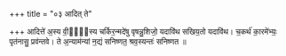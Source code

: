 +++
title = "०३ आदित् ते"

+++
आदित्ते॑ अ॒स्य वी॒र्य᳡स्य चर्किर॒न्मदे॑षु वृषन्नु॒शिजो॒ यदावि॑थ सखिय॒तो यदावि॑थ। च॒कर्थ॑ का॒रमे॑भ्यः॒ पृत॑नासु॒ प्रव॑न्तवे। ते अ॒न्याम॑न्यां न॒द्यं सनिष्णत॒ श्रव॒स्यन्तः॑ सनिष्णत ॥